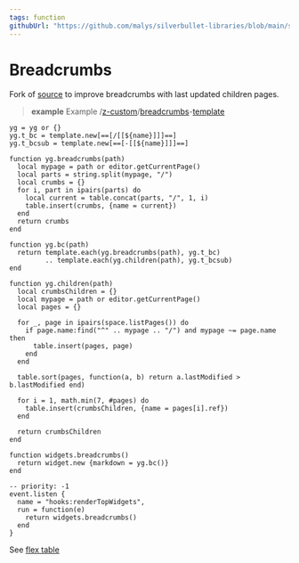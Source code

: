 ```yaml
---
tags: function
githubUrl: "https://github.com/malys/silverbullet-libraries/blob/main/src/Breadcrumbs.md"
---
```

# Breadcrumbs
Fork of [source](https://community.silverbullet.md/t/breadcrumbs-for-hierarchical-pages/737) to improve breadcrumbs with last updated children pages.

> **example** Example
> /[z-custom](https://silverbullet.l.malys.ovh/z-custom)/[breadcrumbs](https://silverbullet.l.malys.ovh/z-custom/breadcrumbs)-[template](https://silverbullet.l.malys.ovh/z-custom/breadcrumbs/template)

```space-lua
yg = yg or {}
yg.t_bc = template.new[==[/[[${name}]]​]==]
yg.t_bcsub = template.new[==[-[[${name}]]​]==]

function yg.breadcrumbs(path)
  local mypage = path or editor.getCurrentPage()
  local parts = string.split(mypage, "/")
  local crumbs = {}
  for i, part in ipairs(parts) do
    local current = table.concat(parts, "/", 1, i)
    table.insert(crumbs, {name = current})
  end
  return crumbs
end

function yg.bc(path)
  return template.each(yg.breadcrumbs(path), yg.t_bc)
         .. template.each(yg.children(path), yg.t_bcsub)
end

function yg.children(path)
  local crumbsChildren = {}
  local mypage = path or editor.getCurrentPage()
  local pages = {}

  for _, page in ipairs(space.listPages()) do
    if page.name:find("^" .. mypage .. "/") and mypage ~= page.name then
      table.insert(pages, page)
    end
  end

  table.sort(pages, function(a, b) return a.lastModified > b.lastModified end)

  for i = 1, math.min(7, #pages) do
    table.insert(crumbsChildren, {name = pages[i].ref})
  end

  return crumbsChildren
end

function widgets.breadcrumbs()
  return widget.new {markdown = yg.bc()}
end
```

```space-lua
-- priority: -1
event.listen {
  name = "hooks:renderTopWidgets",
  run = function(e)
    return widgets.breadcrumbs()
  end
}
```

See [flex table](https://community.silverbullet.md/t/space-lua-flexbox-columns/2017)
